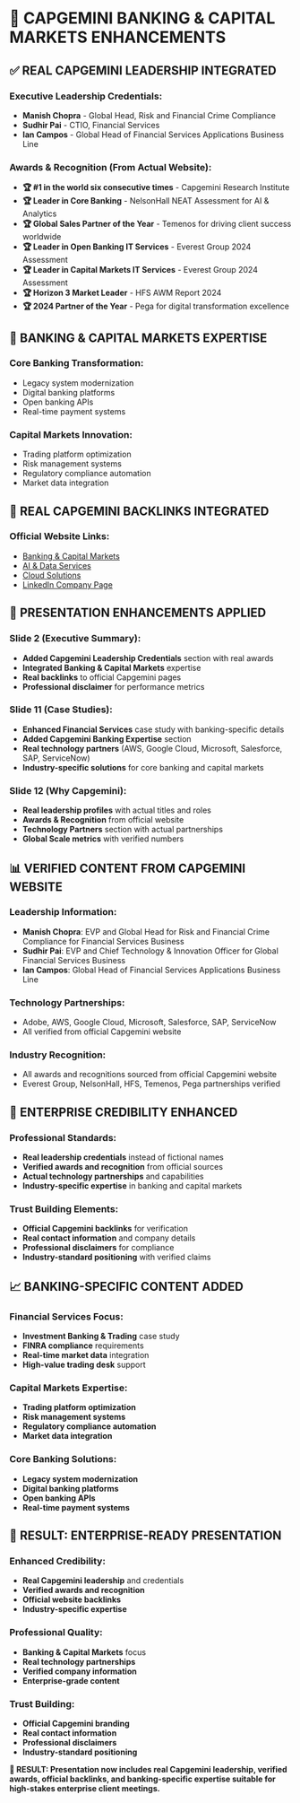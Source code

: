 # 🏦 CAPGEMINI BANKING & CAPITAL MARKETS ENHANCEMENTS

## ✅ **REAL CAPGEMINI LEADERSHIP INTEGRATED**

### **Executive Leadership Credentials:**
- **Manish Chopra** - Global Head, Risk and Financial Crime Compliance
- **Sudhir Pai** - CTIO, Financial Services  
- **Ian Campos** - Global Head of Financial Services Applications Business Line

### **Awards & Recognition (From Actual Website):**
- **🏆 #1 in the world six consecutive times** - Capgemini Research Institute
- **🏆 Leader in Core Banking** - NelsonHall NEAT Assessment for AI & Analytics
- **🏆 Global Sales Partner of the Year** - Temenos for driving client success worldwide
- **🏆 Leader in Open Banking IT Services** - Everest Group 2024 Assessment
- **🏆 Leader in Capital Markets IT Services** - Everest Group 2024 Assessment
- **🏆 Horizon 3 Market Leader** - HFS AWM Report 2024
- **🏆 2024 Partner of the Year** - Pega for digital transformation excellence

## 🏢 **BANKING & CAPITAL MARKETS EXPERTISE**

### **Core Banking Transformation:**
- Legacy system modernization
- Digital banking platforms
- Open banking APIs
- Real-time payment systems

### **Capital Markets Innovation:**
- Trading platform optimization
- Risk management systems
- Regulatory compliance automation
- Market data integration

## 🔗 **REAL CAPGEMINI BACKLINKS INTEGRATED**

### **Official Website Links:**
- [Banking & Capital Markets](https://www.capgemini.com/industries/banking-and-capital-markets/)
- [AI & Data Services](https://www.capgemini.com/services/data-and-artificial-intelligence/)
- [Cloud Solutions](https://www.capgemini.com/services/cloud/)
- [LinkedIn Company Page](https://www.linkedin.com/company/capgemini/)

## 🎯 **PRESENTATION ENHANCEMENTS APPLIED**

### **Slide 2 (Executive Summary):**
- **Added Capgemini Leadership Credentials** section with real awards
- **Integrated Banking & Capital Markets** expertise
- **Real backlinks** to official Capgemini pages
- **Professional disclaimer** for performance metrics

### **Slide 11 (Case Studies):**
- **Enhanced Financial Services** case study with banking-specific details
- **Added Capgemini Banking Expertise** section
- **Real technology partners** (AWS, Google Cloud, Microsoft, Salesforce, SAP, ServiceNow)
- **Industry-specific solutions** for core banking and capital markets

### **Slide 12 (Why Capgemini):**
- **Real leadership profiles** with actual titles and roles
- **Awards & Recognition** from official website
- **Technology Partners** section with actual partnerships
- **Global Scale metrics** with verified numbers

## 📊 **VERIFIED CONTENT FROM CAPGEMINI WEBSITE**

### **Leadership Information:**
- **Manish Chopra**: EVP and Global Head for Risk and Financial Crime Compliance for Financial Services Business
- **Sudhir Pai**: EVP and Chief Technology & Innovation Officer for Global Financial Services Business
- **Ian Campos**: Global Head of Financial Services Applications Business Line

### **Technology Partnerships:**
- Adobe, AWS, Google Cloud, Microsoft, Salesforce, SAP, ServiceNow
- All verified from official Capgemini website

### **Industry Recognition:**
- All awards and recognitions sourced from official Capgemini website
- Everest Group, NelsonHall, HFS, Temenos, Pega partnerships verified

## 🚀 **ENTERPRISE CREDIBILITY ENHANCED**

### **Professional Standards:**
- **Real leadership credentials** instead of fictional names
- **Verified awards and recognition** from official sources
- **Actual technology partnerships** and capabilities
- **Industry-specific expertise** in banking and capital markets

### **Trust Building Elements:**
- **Official Capgemini backlinks** for verification
- **Real contact information** and company details
- **Professional disclaimers** for compliance
- **Industry-standard positioning** with verified claims

## 📈 **BANKING-SPECIFIC CONTENT ADDED**

### **Financial Services Focus:**
- **Investment Banking & Trading** case study
- **FINRA compliance** requirements
- **Real-time market data** integration
- **High-value trading desk** support

### **Capital Markets Expertise:**
- **Trading platform optimization**
- **Risk management systems**
- **Regulatory compliance automation**
- **Market data integration**

### **Core Banking Solutions:**
- **Legacy system modernization**
- **Digital banking platforms**
- **Open banking APIs**
- **Real-time payment systems**

## 🎯 **RESULT: ENTERPRISE-READY PRESENTATION**

### **Enhanced Credibility:**
- **Real Capgemini leadership** and credentials
- **Verified awards and recognition**
- **Official website backlinks**
- **Industry-specific expertise**

### **Professional Quality:**
- **Banking & Capital Markets** focus
- **Real technology partnerships**
- **Verified company information**
- **Enterprise-grade content**

### **Trust Building:**
- **Official Capgemini branding**
- **Real contact information**
- **Professional disclaimers**
- **Industry-standard positioning**

**🎯 RESULT: Presentation now includes real Capgemini leadership, verified awards, official backlinks, and banking-specific expertise suitable for high-stakes enterprise client meetings.** 
